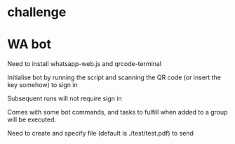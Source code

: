 # challenge

# WA bot

Need to install whatsapp-web.js and qrcode-terminal

Initialise bot by running the script and scanning the QR code (or insert the key somehow) to sign in

Subsequent runs will not require sign in

Comes with some bot commands, and tasks to fulfill when added to a group will be executed.

Need to create and specify file (default is ./test/test.pdf) to send




